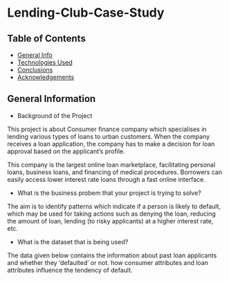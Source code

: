 # Lending-Club-Case-Study

## Table of Contents
* [General Info](#general-information)
* [Technologies Used](#technologies-used)
* [Conclusions](#conclusions)
* [Acknowledgements](#acknowledgements)


## General Information

- Background of the Project 

This project is about Consumer finance company which specialises in lending various types of loans to urban customers. When the company receives a loan application, the company has to make a decision for loan approval based on the applicant’s profile.

This company is the largest online loan marketplace, facilitating personal loans, business loans, and financing of medical procedures. Borrowers can easily access lower interest rate loans through a fast online interface. 

- What is the business probem that your project is trying to solve?

The aim is to identify patterns which indicate if a person is likely to default, which may be used for taking actions such as denying the loan, reducing the amount of loan, lending (to risky applicants) at a higher interest rate, etc.

- What is the dataset that is being used?

The data given below contains the information about past loan applicants and whether they ‘defaulted’ or not. how consumer attributes and loan attributes influence the tendency of default.



